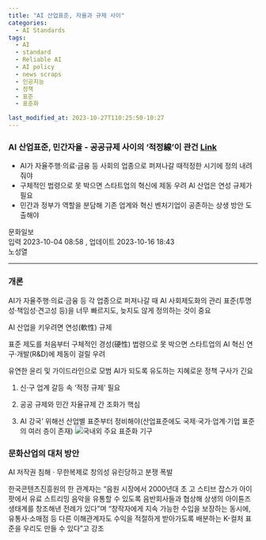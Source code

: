 ```yaml
---
title: "AI 산업표준, 자율과 규제 사이"
categories:
  - AI Standards
tags:
  - AI
  - standard
  - Reliable AI
  - AI policy
  - news scraps
  - 인공지능
  - 정책
  - 표준
  - 표준화

last_modified_at: 2023-10-27T110:25:50-10:27
---
```


### AI 산업표준, 민간자율 - 공공규제 사이의 ‘적정線’이 관건 [Link](https://www.munhwa.com/news/view.html?no=2023100401032505009001)

* AI가 자율주행·의료·금융 등 사회의 업종으로 퍼져나갈 때적정한 시기에 정의 내려줘야
* 구체적인 법령으로 못 박으면 스타트업의 혁신에 제동 우려 AI 산업은 연성 규제가 필요
* 민간과 정부가 역할을 분담해 기존 업계와 혁신 벤처기업이 공존하는 상생 방안 도출해야


문화일보
<br> 입력 2023-10-04 08:58 , 업데이트 2023-10-16 18:43
<br> 노성열
_______________

### 개론

AI가 자율주행·의료·금융 등 각 업종으로 퍼져나갈 때 AI 사회제도화의 관리 표준(투명성·책임성·견고성 등)을 너무 빠르지도, 늦지도 않게 정의하는 것이 중요

AI 산업을 키우려면 연성(軟性) 규제

표준 제도를 처음부터 구체적인 경성(硬性) 법령으로 못 박으면 스타트업의 AI 혁신 연구·개발(R&D)에 제동이 걸릴 우려

유연한 윤리 및 가이드라인으로 모범 AI가 되도록 유도하는 지혜로운 정책 구사가 긴요

1. 신·구 업계 갈등 속 ‘적정 규제’ 필요
   
2. 공공 규제와 민간 자율규제 간 조화가 핵심 

3. AI 강국’ 위해선 산업별 표준부터 정비해야(산업표준에도 국제·국가·업계·기업 표준의 여러 층이 존재)
    ![국내외 주요 표준화 기구](https://image.munhwa.com/gen_news/202310/20231004010325050090012_b.jpg?v=20231024130307)


### 문화산업의 대처 방안

AI 저작권 침해 · 무한복제로 창의성 유린당하고 분쟁 폭발

한국콘텐츠진흥원의 한 관계자는 “음원 시장에서 2000년대 초 고 스티브 잡스가 아이팟에서 유료 스트리밍 음악을 유통할 수 있도록 음반회사들과 협상해 상생의 아이튠즈 생태계를 창조해낸 전례가 있다”며 “창작자에게 지속 가능한 수입을 보장하는 동시에, 유통사·소매점 등 다른 이해관계자도 수익을 적절하게 받아가도록 배분하는 K-컬처 표준을 우리도 만들 수 있다”고 강조





